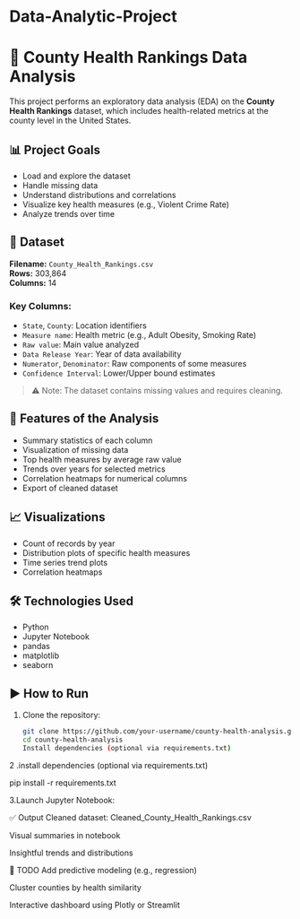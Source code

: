 # Data-Analytic-Project
# 🏥 County Health Rankings Data Analysis

This project performs an exploratory data analysis (EDA) on the **County Health Rankings** dataset, which includes health-related metrics at the county level in the United States.

## 📊 Project Goals

- Load and explore the dataset
- Handle missing data
- Understand distributions and correlations
- Visualize key health measures (e.g., Violent Crime Rate)
- Analyze trends over time

## 📁 Dataset

**Filename:** `County_Health_Rankings.csv`  
**Rows:** 303,864  
**Columns:** 14

### Key Columns:
- `State`, `County`: Location identifiers
- `Measure name`: Health metric (e.g., Adult Obesity, Smoking Rate)
- `Raw value`: Main value analyzed
- `Data Release Year`: Year of data availability
- `Numerator`, `Denominator`: Raw components of some measures
- `Confidence Interval`: Lower/Upper bound estimates

> ⚠️ Note: The dataset contains missing values and requires cleaning.

## 🧪 Features of the Analysis

- Summary statistics of each column
- Visualization of missing data
- Top health measures by average raw value
- Trends over years for selected metrics
- Correlation heatmaps for numerical columns
- Export of cleaned dataset

## 📈 Visualizations

- Count of records by year
- Distribution plots of specific health measures
- Time series trend plots
- Correlation heatmaps

## 🛠️ Technologies Used

- Python
- Jupyter Notebook
- pandas
- matplotlib
- seaborn

## ▶️ How to Run

1. Clone the repository:
   ```bash
   git clone https://github.com/your-username/county-health-analysis.git
   cd county-health-analysis
   Install dependencies (optional via requirements.txt)

2 .install dependencies (optional via requirements.txt)

pip install -r requirements.txt

3.Launch Jupyter Notebook:


✅ Output
Cleaned dataset: Cleaned_County_Health_Rankings.csv

Visual summaries in notebook

Insightful trends and distributions

📌 TODO
Add predictive modeling (e.g., regression)

Cluster counties by health similarity

Interactive dashboard using Plotly or Streamlit
